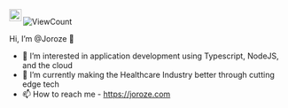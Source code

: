 <a href="https://www.linkedin.com/in/joroze/">
  <img align="left" alt="Jordan's LinkedIn" width="22px" src="https://raw.githubusercontent.com/peterthehan/peterthehan/master/assets/linkedin.svg" />
</a>

![ViewCount](https://views.whatilearened.today/views/github/Joroze/views.svg)

Hi, I’m @Joroze 👋
- 👀 I’m interested in application development using Typescript, NodeJS, and the cloud
- 🚀 I’m currently making the Healthcare Industry better through cutting edge tech
- 📫 How to reach me - https://joroze.com


<!---
Joroze/Joroze is a ✨ special ✨ repository because its `README.md` (this file) appears on your GitHub profile.
You can click the Preview link to take a look at your changes.
--->
